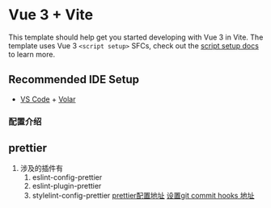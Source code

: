 # Vue 3 + Vite

This template should help get you started developing with Vue 3 in Vite. The template uses Vue 3 `<script setup>` SFCs, check out the [script setup docs](https://v3.vuejs.org/api/sfc-script-setup.html#sfc-script-setup) to learn more.

## Recommended IDE Setup

- [VS Code](https://code.visualstudio.com/) + [Volar](https://marketplace.visualstudio.com/items?itemName=Vue.volar)


### 配置介绍

## prettier
1. 涉及的插件有
    1. eslint-config-prettier
    2. eslint-plugin-prettier
    3. stylelint-config-prettier
[prettier配置地址](https://prettier.io/docs/en/options.html)
[设置git commit hooks 地址](https://www.prettier.cn/docs/precommit.html)
